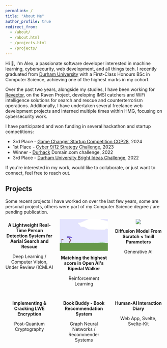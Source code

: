 ```yaml
---
permalink: /
title: "About Me"
author_profile: true
redirect_from: 
  - /about/
  - /about.html
  - /projects.html
  - /projects/
---
```


Hi 👋, I'm Alex, a passionate software developer interested in machine learning, cybersecurity, web development, and all things tech. I recently graduated from [Durham University](https://www.durham.ac.uk/) with a First-Class Honours BSc in Computer Science, achieving one of the highest marks in my cohort.

Over the past two years, alongside my studies, I have been working for [Revector](http://revector.com/), on the Raven Project, developing IMSI catchers and WiFi intelligence solutions for search and rescue and counterterrorism operations. Additionally, I have undertaken several freelance web development projects and interned multiple times within HMG, focusing on cybersecurity work. 

I have participated and won funding in several hackathon and startup competitions:

- 3rd Place - [Game Changer Startup Competition COP28](https://www.linkedin.com/posts/aislinn-de-buitleir-139645214_this-weekend-was-the-game-changer-entrepreneurial-activity-7125081514555404288-wd99?utm_source=share&utm_medium=member_desktop), 2024
- 1st Place - [Cyber 9/12 Strategy Challenge](https://www.linkedin.com/posts/activity-7034659955408293888-yC9P?utm_source=share&utm_medium=member_desktop), 2023
- Winner - [Durhack](https://durhack.com/) Domain.com challenge, 2022
- 3rd Place - [Durham University Bright Ideas Challenge](https://www.linkedin.com/company/durham-university-venture-lab/), 2022

If you're interested in my work, would like to collaborate, or just want to connect, feel free to reach out.

## Projects
Some recent projects I have worked on over the last few years, some are personal projects, others were part of my Computer Science degree / are pending publication.

<div class="project-grid">

  <div class="project">
    <div class="project-info">
      <strong><a href="javascript:void(0);" onclick="alert('This will be uploaded soon')">A Lightweight Real-Time Person Detection System for Aerial Search and Rescue</a></strong>
      <p>Deep Learning / Computer Vision, Under Review (ICMLA)</p>
    </div>
  </div>

  <div class="project">
    <img src="_pages/rl.gif" class="project-thumbnail">
    <div class="project-info">
      <strong><a href="https://github.com/xanderread/ReinforcementLearning">Matching the highest score in Open AI's Bipedal Walker</a></strong>
      <p>Reinforcement Learning</p>
    </div>
  </div>

  <div class="project">
    <img src="_pages/diff.gif" class="project-thumbnail">
    <div class="project-info">
      <strong><a href="https://github.com/xanderread/DeepLearning">Diffusion Model From Scratch < 1mill Parameters</a></strong>
      <p>Generative AI</p>
    </div>
  </div>

  <div class="project">
    <div class="project-info">
      <strong><a href="https://github.com/xanderread/Cryptography">Implementing & Cracking LWE Encryption</a></strong>
      <p>Post-Quantum Cryptography</p>
    </div>
  </div>

  <div class="project">
    <div class="project-info">
      <strong><a href="https://github.com/xanderread/BookBuddy">Book Buddy - Book Recommendation System</a></strong>
      <p>Graph Neural Networks / Recommender Systems</p>
    </div>
  </div>

  <div class="project">
    <div class="project-info">
      <strong><a href="https://haii2023.vercel.app/">Human-AI Interaction Diary</a></strong>
      <p>Web App, Svelte, Svelte-Kit</p>
    </div>
  </div>

</div>

<style>
.project-grid {
  display: flex;
  flex-wrap: wrap;
  gap: 20px;
}

.project {
  width: 30%;
  text-align: center;
}

.project-thumbnail {
  width: 100%;
  height: auto;
}

.project-info {
  margin-top: 10px;
}

.project-info a {
  text-decoration: none;
  color: inherit;
}
</style>
